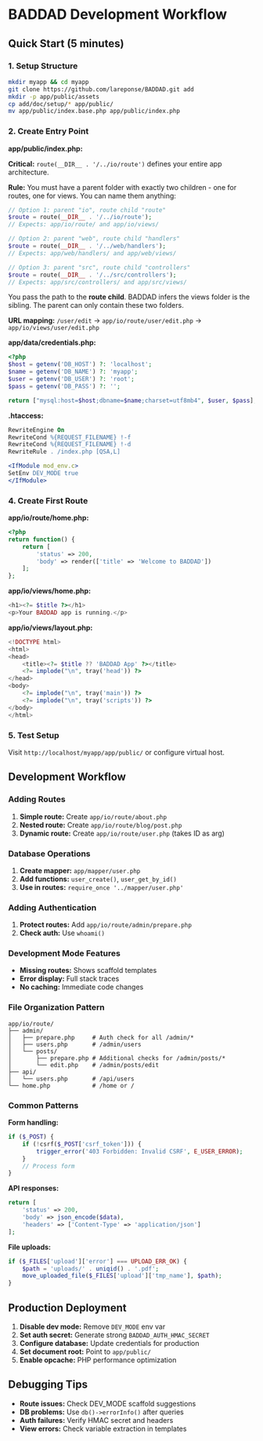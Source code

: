# BADDAD Development Workflow

## Quick Start (5 minutes)

### 1. Setup Structure
```bash
mkdir myapp && cd myapp
git clone https://github.com/lareponse/BADDAD.git add
mkdir -p app/public/assets
cp add/doc/setup/* app/public/
mv app/public/index.base.php app/public/index.php
```

### 2. Create Entry Point
**app/public/index.php:**

**Critical:** `route(__DIR__ . '/../io/route')` defines your entire app architecture.

**Rule:** You must have a parent folder with exactly two children - one for routes, one for views. You can name them anything:

```php
// Option 1: parent "io", route child "route"
$route = route(__DIR__ . '/../io/route');
// Expects: app/io/route/ and app/io/views/

// Option 2: parent "web", route child "handlers"  
$route = route(__DIR__ . '/../web/handlers');
// Expects: app/web/handlers/ and app/web/views/

// Option 3: parent "src", route child "controllers"
$route = route(__DIR__ . '/../src/controllers');
// Expects: app/src/controllers/ and app/src/views/
```

You pass the path to the **route child**. BADDAD infers the views folder is the sibling. The parent can only contain these two folders.

**URL mapping:** `/user/edit` → `app/io/route/user/edit.php` → `app/io/views/user/edit.php`

**app/data/credentials.php:**
```php
<?php
$host = getenv('DB_HOST') ?: 'localhost';
$name = getenv('DB_NAME') ?: 'myapp';
$user = getenv('DB_USER') ?: 'root';
$pass = getenv('DB_PASS') ?: '';

return ["mysql:host=$host;dbname=$name;charset=utf8mb4", $user, $pass];
```

**.htaccess:**
```apache
RewriteEngine On
RewriteCond %{REQUEST_FILENAME} !-f
RewriteCond %{REQUEST_FILENAME} !-d
RewriteRule . /index.php [QSA,L]

<IfModule mod_env.c>
SetEnv DEV_MODE true
</IfModule>
```

### 4. Create First Route
**app/io/route/home.php:**
```php
<?php
return function() {
    return [
        'status' => 200,
        'body' => render(['title' => 'Welcome to BADDAD'])
    ];
};
```

**app/io/views/home.php:**
```php
<h1><?= $title ?></h1>
<p>Your BADDAD app is running.</p>
```

**app/io/views/layout.php:**
```php
<!DOCTYPE html>
<html>
<head>
    <title><?= $title ?? 'BADDAD App' ?></title>
    <?= implode("\n", tray('head')) ?>
</head>
<body>
    <?= implode("\n", tray('main')) ?>
    <?= implode("\n", tray('scripts')) ?>
</body>
</html>
```

### 5. Test Setup
Visit `http://localhost/myapp/app/public/` or configure virtual host.

## Development Workflow

### Adding Routes
1. **Simple route:** Create `app/io/route/about.php`
2. **Nested route:** Create `app/io/route/blog/post.php`
3. **Dynamic route:** Create `app/io/route/user.php` (takes ID as arg)

### Database Operations
1. **Create mapper:** `app/mapper/user.php`
2. **Add functions:** `user_create()`, `user_get_by_id()`
3. **Use in routes:** `require_once '../mapper/user.php'`

### Adding Authentication
1. **Protect routes:** Add `app/io/route/admin/prepare.php`
2. **Check auth:** Use `whoami()`

### Development Mode Features
- **Missing routes:** Shows scaffold templates
- **Error display:** Full stack traces
- **No caching:** Immediate code changes

### File Organization Pattern
```
app/io/route/
├── admin/
│   ├── prepare.php     # Auth check for all /admin/*
│   ├── users.php       # /admin/users
│   └── posts/
│       ├── prepare.php # Additional checks for /admin/posts/*
│       └── edit.php    # /admin/posts/edit
├── api/
│   └── users.php       # /api/users
└── home.php            # /home or /
```

### Common Patterns

**Form handling:**
```php
if ($_POST) {
    if (!csrf($_POST['csrf_token'])) {
        trigger_error('403 Forbidden: Invalid CSRF', E_USER_ERROR);
    }
    // Process form
}
```

**API responses:**
```php
return [
    'status' => 200,
    'body' => json_encode($data),
    'headers' => ['Content-Type' => 'application/json']
];
```

**File uploads:**
```php
if ($_FILES['upload']['error'] === UPLOAD_ERR_OK) {
    $path = 'uploads/' . uniqid() . '.pdf';
    move_uploaded_file($_FILES['upload']['tmp_name'], $path);
}
```

## Production Deployment

1. **Disable dev mode:** Remove `DEV_MODE` env var
2. **Set auth secret:** Generate strong `BADDAD_AUTH_HMAC_SECRET`
3. **Configure database:** Update credentials for production
4. **Set document root:** Point to `app/public/`
5. **Enable opcache:** PHP performance optimization

## Debugging Tips

- **Route issues:** Check DEV_MODE scaffold suggestions
- **DB problems:** Use `db()->errorInfo()` after queries
- **Auth failures:** Verify HMAC secret and headers
- **View errors:** Check variable extraction in templates